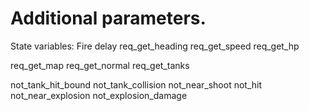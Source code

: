 Additional parameters.
======================
State variables:
Fire delay
req_get_heading
req_get_speed
req_get_hp

req_get_map
req_get_normal
req_get_tanks

not_tank_hit_bound
not_tank_collision
not_near_shoot
not_hit
not_near_explosion
not_explosion_damage
